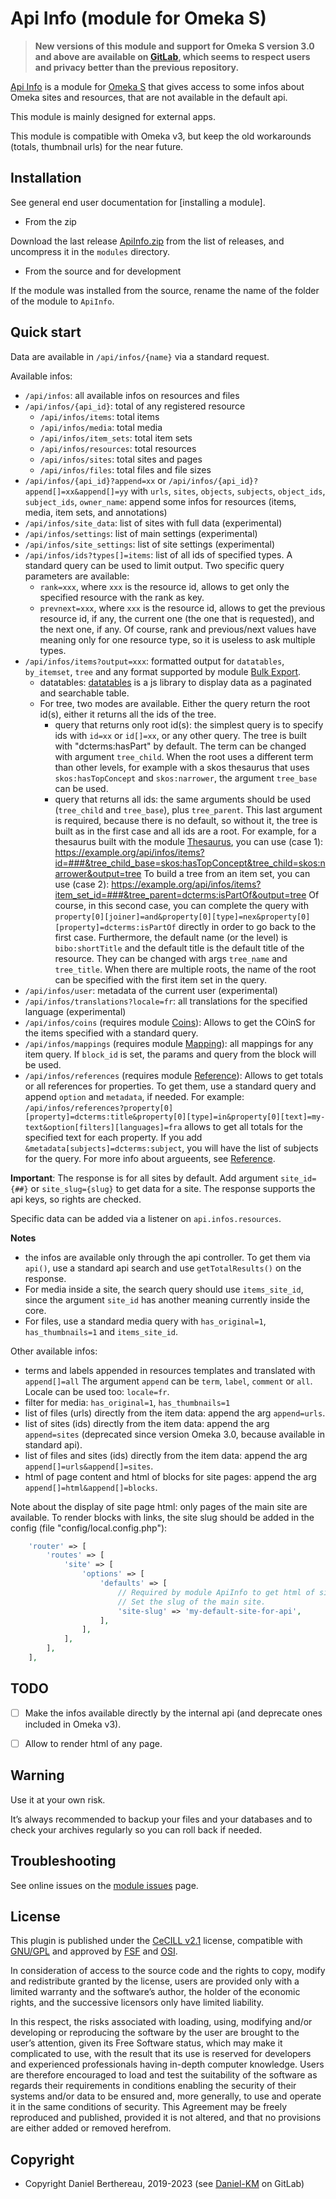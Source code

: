 Api Info (module for Omeka S)
=============================

> __New versions of this module and support for Omeka S version 3.0 and above
> are available on [GitLab], which seems to respect users and privacy better
> than the previous repository.__

[Api Info] is a module for [Omeka S] that gives access to some infos about Omeka
sites and resources, that are not available in the default api.

This module is mainly designed for external apps.

This module is compatible with Omeka v3, but keep the old workarounds (totals,
thumbnail urls) for the near future.


Installation
------------

See general end user documentation for [installing a module].

* From the zip

Download the last release [ApiInfo.zip] from the list of releases, and
uncompress it in the `modules` directory.

* From the source and for development

If the module was installed from the source, rename the name of the folder of
the module to `ApiInfo`.


Quick start
-----------

Data are available in `/api/infos/{name}` via a standard request.

Available infos:
- `/api/infos`: all available infos on resources and files
- `/api/infos/{api_id}`: total of any registered resource
  - `/api/infos/items`: total items
  - `/api/infos/media`: total media
  - `/api/infos/item_sets`: total item sets
  - `/api/infos/resources`: total resources
  - `/api/infos/sites`: total sites and pages
  - `/api/infos/files`: total files and file sizes
- `/api/infos/{api_id}?append=xx` or `/api/infos/{api_id}?append[]=xx&append[]=yy`
  with `urls`, `sites`, `objects`, `subjects`, `object_ids`, `subject_ids`,
  `owner_name`: append some infos for resources (items, media, item sets, and
  annotations)
- `/api/infos/site_data`: list of sites with full data (experimental)
- `/api/infos/settings`: list of main settings (experimental)
- `/api/infos/site_settings`: list of site settings (experimental)
- `/api/infos/ids?types[]=items`: list of all ids of specified types. A standard
  query can be used to limit output. Two specific query parameters are available:
  - `rank=xxx`, where `xxx` is the resource id, allows to get only the specified
  resource with the rank as key.
  - `prevnext=xxx`, where `xxx` is the resource id, allows to get the previous
  resource id, if any, the current one (the one that is requested), and the next
  one, if any.
  Of course, rank and previous/next values have meaning only for one resource
  type, so it is useless to ask multiple types.
- `/api/infos/items?output=xxx`: formatted output for `datatables`, `by_itemset`,
`tree` and any format supported by module [Bulk Export].
  - datatables: [datatables] is a js library to display data as a paginated and
    searchable table.
  - For tree, two modes are available. Either the query return the root id(s),
    either it returns all the ids of the tree.
    - query that returns only root id(s): the simplest query is to specify ids
      with `id=xx` or `id[]=xx`, or any other query. The tree is built with
      "dcterms:hasPart" by default. The term can be changed with argument `tree_child`.
      When the root uses a different term than other levels, for example with a
      skos thesaurus that uses `skos:hasTopConcept` and `skos:narrower`, the
      argument `tree_base` can be used.
    - query that returns all ids: the same arguments should be used (`tree_child`
      and `tree_base`), plus `tree_parent`. This last argument is required,
      because there is no default, so without it, the tree is built as in the
      first case and all ids are a root.
    For example, for a thesaurus built with the module [Thesaurus], you can use
    (case 1):
    https://example.org/api/infos/items?id=###&tree_child_base=skos:hasTopConcept&tree_child=skos:narrower&output=tree
    To build a tree from an item set, you can use (case 2):
    https://example.org/api/infos/items?item_set_id=###&tree_parent=dcterms:isPartOf&output=tree
    Of course, in this second case, you can complete the query with `property[0][joiner]=and&property[0][type]=nex&property[0][property]=dcterms:isPartOf` directly in order to go back to the first case.
    Furthermore, the default name (or the level) is `bibo:shortTitle` and the
    default title is the default title of the resource. They can be changed with
    args `tree_name` and `tree_title`. When there are multiple roots, the name
    of the root can be specified with the first item set in the query.
- `/api/infos/user`: metadata of the current user (experimental)
- `/api/infos/translations?locale=fr`: all translations for the specified
  language (experimental)
- `/api/infos/coins` (requires module [Coins]): Allows to get the COinS for the
  items specified with a standard query.
- `/api/infos/mappings` (requires module [Mapping]): all mappings for any item
  query. If `block_id` is set, the params and query from the block will be used.
- `/api/infos/references` (requires module [Reference]): Allows to get totals or
  all references for properties. To get them, use a standard query and append
  `option` and `metadata`, if needed. For example:
  `/api/infos/references?property[0][property]=dcterms:title&property[0][type]=in&property[0][text]=my-text&option[filters][languages]=fra`
  allows to get all totals for the specified text for each property.
  If you add `&metadata[subjects]=dcterms:subject`, you will have the list of subjects
  for the query. For more info about argueents, see [Reference].

**Important**:
The response is for all sites by default. Add argument `site_id={##}` or `site_slug={slug}`
to get data for a site. The response supports the api keys, so rights are checked.

Specific data can be added via a listener on `api.infos.resources`.

**Notes**
- the infos are available only through the api controller. To get them via `api()`,
  use a standard api search and use `getTotalResults()` on the response.
- For media inside a site, the search query should use `items_site_id`, since
  the argument `site_id` has another meaning currently inside the core.
- For  files, use a standard media query with `has_original=1`, `has_thumbnails=1`
  and `items_site_id`.

Other available infos:
- terms and labels appended in resources templates and translated with `append[]=all`
  The argument `append` can be `term`, `label`, `comment` or `all`. Locale can
  be used too: `locale=fr`.
- filter for media: `has_original=1`, `has_thumbnails=1`
- list of files (urls) directly from the item data: append the arg `append=urls`.
- list of sites (ids) directly from the item data: append the arg `append=sites`
  (deprecated since version Omeka 3.0, because available in standard api).
- list of files and sites (ids) directly from the item data: append the arg `append[]=urls&append[]=sites`.
- html of page content and html of blocks for site pages: append the arg `append[]=html&append[]=blocks`.

Note about the display of site page html: only pages of the main site are
available. To render blocks with links, the site slug should be added in the
config (file "config/local.config.php"):

```php
    'router' => [
        'routes' => [
            'site' => [
                'options' => [
                    'defaults' => [
                        // Required by module ApiInfo to get html of site pages.
                        // Set the slug of the main site.
                        'site-slug' => 'my-default-site-for-api',
                    ],
                ],
            ],
        ],
    ],
```


TODO
----

- [ ] Make the infos available directly by the internal api (and deprecate ones included in Omeka v3).
- [ ] Allow to render html of any page.


Warning
-------

Use it at your own risk.

It’s always recommended to backup your files and your databases and to check
your archives regularly so you can roll back if needed.


Troubleshooting
---------------

See online issues on the [module issues] page.


License
-------

This plugin is published under the [CeCILL v2.1] license, compatible with
[GNU/GPL] and approved by [FSF] and [OSI].

In consideration of access to the source code and the rights to copy, modify and
redistribute granted by the license, users are provided only with a limited
warranty and the software’s author, the holder of the economic rights, and the
successive licensors only have limited liability.

In this respect, the risks associated with loading, using, modifying and/or
developing or reproducing the software by the user are brought to the user’s
attention, given its Free Software status, which may make it complicated to use,
with the result that its use is reserved for developers and experienced
professionals having in-depth computer knowledge. Users are therefore encouraged
to load and test the suitability of the software as regards their requirements
in conditions enabling the security of their systems and/or data to be ensured
and, more generally, to use and operate it in the same conditions of security.
This Agreement may be freely reproduced and published, provided it is not
altered, and that no provisions are either added or removed herefrom.


Copyright
---------

* Copyright Daniel Berthereau, 2019-2023 (see [Daniel-KM] on GitLab)


[Api Info]: https://gitlab.com/Daniel-KM/Omeka-S-module-ApiInfo
[Omeka S]: https://www.omeka.org/s
[ApiInfo.zip]: https://gitlab.com/Daniel-KM/Omeka-S-module-ApiInfo/releases
[Coins]: https://gitlab.com/Daniel-KM/Omeka-S-module-Coins
[Mapping]: https://gitlab.com/omeka-s-modules/Mapping
[Reference]: https://gitlab.com/Daniel-KM/Omeka-S-module-Reference
[Thesaurus]: https://gitlab.com/Daniel-KM/Omeka-S-module-Thesaurus
[Bulk Export]: https://gitlab.com/Daniel-KM/Omeka-S-module-BulkExport
[datatables]: https://editor.datatables.net
[module issues]: https://gitlab.com/Daniel-KM/Omeka-S-module-ApiInfo/issues
[CeCILL v2.1]: https://www.cecill.info/licences/Licence_CeCILL_V2.1-en.html
[GNU/GPL]: https://www.gnu.org/licenses/gpl-3.0.html
[FSF]: https://www.fsf.org
[OSI]: http://opensource.org
[GitLab]: https://gitlab.com/Daniel-KM
[Daniel-KM]: https://gitlab.com/Daniel-KM "Daniel Berthereau"
